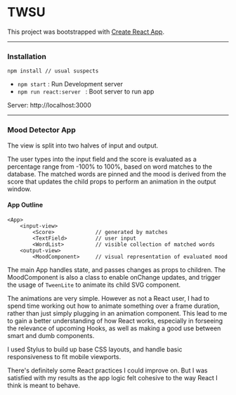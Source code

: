 # TWSU 

This project was bootstrapped with [Create React App](https://github.com/facebook/create-react-app).

---

### Installation

```
npm install // usual suspects
```

* `npm start` : Run Development server 
* `npm run react:server ` : Boot server to run app

Server: http://localhost:3000

---

### Mood Detector App

The view is split into two halves of input and output.

The user types into the input field and the score is evaluated as a percentage range from -100% to 100%, based on word matches to the database. The matched words are pinned and the mood is derived from the score that updates the child props to perform an animation in the output window.

#### App Outline

```
<App>
	<input-view>
		<Score>				// generated by matches
		<TextField>			// user input
		<WordList>			// visible collection of matched words
	<output-view>
		<MoodComponent>		// visual representation of evaluated mood
```

The main App handles state, and passes changes as props to children. The MoodComponent is also a class to enable onChange updates, and trigger the usage of `TweenLite` to animate its child SVG component.

The animations are very simple. However as not a React user, I had to spend time working out how to animate something over a frame duration, rather than just simply plugging in an animation component. This lead to me to gain a better understanding of how React works, especially in forseeing the relevance of upcoming Hooks, as well as making a good use between smart and dumb components.

I used Stylus to build up base CSS layouts, and handle basic responsiveness to fit mobile viewports.

There's definitely some React practices I could improve on. But I was satisfied with my results as the app logic felt cohesive to the way React I think is meant to behave. 
